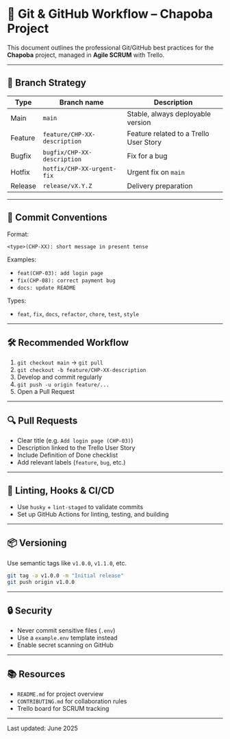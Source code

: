 # 🧠 Git & GitHub Workflow – Chapoba Project

This document outlines the professional Git/GitHub best practices for the **Chapoba** project, managed in **Agile SCRUM** with Trello.

---

## 🧭 Branch Strategy

| Type        | Branch name                     | Description                                      |
|-------------|----------------------------------|--------------------------------------------------|
| Main        | `main`                           | Stable, always deployable version               |
| Feature     | `feature/CHP-XX-description`     | Feature related to a Trello User Story          |
| Bugfix      | `bugfix/CHP-XX-description`      | Fix for a bug                                   |
| Hotfix      | `hotfix/CHP-XX-urgent-fix`       | Urgent fix on `main`                            |
| Release     | `release/vX.Y.Z`                 | Delivery preparation                            |

---

## 🔁 Commit Conventions

Format:
```
<type>(CHP-XX): short message in present tense
```

Examples:
- `feat(CHP-03): add login page`
- `fix(CHP-08): correct payment bug`
- `docs: update README`

Types:
- `feat`, `fix`, `docs`, `refactor`, `chore`, `test`, `style`

---

## 🛠️ Recommended Workflow

1. `git checkout main` → `git pull`
2. `git checkout -b feature/CHP-XX-description`
3. Develop and commit regularly
4. `git push -u origin feature/...`
5. Open a Pull Request

---

## 🔍 Pull Requests

- Clear title (e.g. `Add login page (CHP-03)`)
- Description linked to the Trello User Story
- Include Definition of Done checklist
- Add relevant labels (`feature`, `bug`, etc.)

---

## 🧪 Linting, Hooks & CI/CD

- Use `husky` + `lint-staged` to validate commits
- Set up GitHub Actions for linting, testing, and building

---

## 📦 Versioning

Use semantic tags like `v1.0.0`, `v1.1.0`, etc.
```bash
git tag -a v1.0.0 -m "Initial release"
git push origin v1.0.0
```

---

## 🔒 Security

- Never commit sensitive files (`.env`)
- Use a `example.env` template instead
- Enable secret scanning on GitHub

---

## 📚 Resources

- `README.md` for project overview
- `CONTRIBUTING.md` for collaboration rules
- Trello board for SCRUM tracking

---

Last updated: June 2025
